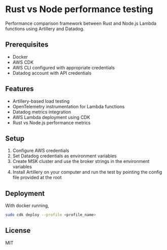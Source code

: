 # Rust vs Node performance testing

Performance comparison framework between Rust and Node.js Lambda functions using Artillery and Datadog.

## Prerequisites

- Docker
- AWS CDK
- AWS CLI configured with appropriate credentials
- Datadog account with API credentials

## Features

- Artillery-based load testing
- OpenTelemetry instrumentation for Lambda functions
- Datadog metrics integration
- AWS Lambda deployment using CDK
- Rust vs Node.js performance metrics

## Setup

1. Configure AWS credentials
2. Set Datadog credentials as environment variables
3. Create MSK cluster and use the broker strings in the environment variables
4. Install Artillery on your computer and run the test by pointing the config file provided at the root

## Deployment

With docker running,

```bash
sudo cdk deploy --profile <profile_name>
```

## License

MIT
